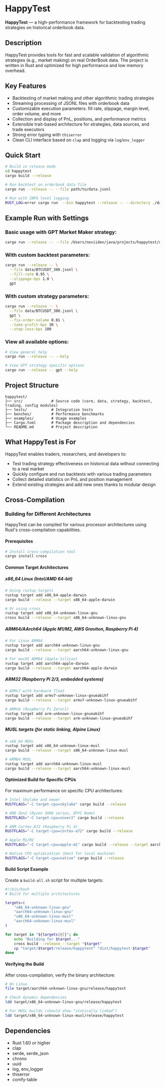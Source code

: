 # HappyTest

**HappyTest** — a high-performance framework for backtesting trading strategies on historical orderbook data.

## Description

HappyTest provides tools for fast and scalable validation of algorithmic strategies (e.g., market making) on real OrderBook data. The project is written in Rust and optimized for high performance and low memory overhead.

## Key Features

- Backtesting of market making and other algorithmic trading strategies
- Streaming processing of JSONL files with orderbook data
- Customizable execution parameters: fill rate, slippage, margin level, order volume, and more
- Collection and display of PnL, positions, and performance metrics
- Extensible trait-based architecture for strategies, data sources, and trade executors
- Strong error typing with `thiserror`
- Clean CLI interface based on `clap` and logging via `log`/`env_logger`

## Quick Start

```bash
# Build in release mode
cd happytest
cargo build --release

# Run backtest on orderbook data file
cargo run --release -- --file path/to/data.jsonl

# Run with INFO level logging
RUST_LOG=error cargo run  --bin happytest --release -- --directory ./data --file BTCUSDT_20250901_11:53_60s_mainnet.parquet gpt
```

## Example Run with Settings

### Basic usage with GPT Market Maker strategy:
```bash
cargo run --release -- --file /Users/noviiden/java/projects/happytest/data/ETHUSDT_3600.jsonl gpt
```

### With custom backtest parameters:
```bash
cargo run --release -- \
  --file data/BTCUSDT_300.jsonl \
  --fill-rate 0.95 \
  --slippage-bps 1.0 \
  gpt
```

### With custom strategy parameters:
```bash
cargo run --release -- \
  --file data/BTCUSDT_300.jsonl \
  gpt \
  --fix-order-volume 0.01 \
  --take-profit-bps 30 \
  --stop-loss-bps 100
```

### View all available options:
```bash
# View general help
cargo run --release -- --help

# View GPT strategy specific options
cargo run --release -- gpt --help
```

## Project Structure

```text
happytest/
├── src/             # Source code (core, data, strategy, backtest, trading, config modules)
├── tests/           # Integration tests
├── benches/         # Performance benchmarks
├── examples/        # Usage examples
├── Cargo.toml       # Package description and dependencies
└── README.md        # Project description
```

## What HappyTest is For

HappyTest enables traders, researchers, and developers to:
- Test trading strategy effectiveness on historical data without connecting to a real market
- Quickly configure and run backtests with various trading parameters
- Collect detailed statistics on PnL and position management
- Extend existing strategies and add new ones thanks to modular design

## Cross-Compilation

### Building for Different Architectures

HappyTest can be compiled for various processor architectures using Rust's cross-compilation capabilities.

#### Prerequisites
```bash
# Install cross-compilation tool
cargo install cross
```

#### Common Target Architectures

##### x86_64 Linux (Intel/AMD 64-bit)
```bash
# Using rustup targets
rustup target add x86_64-apple-darwin
cargo build --release --target x86_64-apple-darwin

# Or using cross
rustup target add x86_64-unknown-linux-gnu
cross build --release --target x86_64-unknown-linux-gnu
```

##### ARM64/AArch64 (Apple M1/M2, AWS Graviton, Raspberry Pi 4)
```bash
# For Linux ARM64
rustup target add aarch64-unknown-linux-gnu
cargo build --release --target aarch64-unknown-linux-gnu

# For macOS ARM64 (Apple Silicon)
rustup target add aarch64-apple-darwin
cargo build --release --target aarch64-apple-darwin
```

##### ARM32 (Raspberry Pi 2/3, embedded systems)
```bash
# ARMv7 with hardware float
rustup target add armv7-unknown-linux-gnueabihf
cargo build --release --target armv7-unknown-linux-gnueabihf

# ARMv6 (Raspberry Pi Zero/1)
rustup target add arm-unknown-linux-gnueabihf
cargo build --release --target arm-unknown-linux-gnueabihf
```

##### MUSL targets (for static linking, Alpine Linux)
```bash
# x86_64 MUSL
rustup target add x86_64-unknown-linux-musl
cargo build --release --target x86_64-unknown-linux-musl

# ARM64 MUSL
rustup target add aarch64-unknown-linux-musl
cargo build --release --target aarch64-unknown-linux-musl
```

#### Optimized Build for Specific CPUs

For maximum performance on specific CPU architectures:

```bash
# Intel Skylake and newer
RUSTFLAGS="-C target-cpu=skylake" cargo build --release

# AMD Zen2 (Ryzen 3000 series, EPYC Rome)
RUSTFLAGS="-C target-cpu=znver2" cargo build --release

# ARM Cortex-A72 (Raspberry Pi 4)
RUSTFLAGS="-C target-cpu=cortex-a72" cargo build --release

# Apple M1/M2
RUSTFLAGS="-C target-cpu=apple-m1" cargo build --release --target aarch64-apple-darwin

# Native CPU optimization (best for local machine)
RUSTFLAGS="-C target-cpu=native" cargo build --release
```

#### Build Script Example

Create a `build-all.sh` script for multiple targets:

```bash
#!/bin/bash
# Build for multiple architectures

targets=(
    "x86_64-unknown-linux-gnu"
    "aarch64-unknown-linux-gnu"
    "x86_64-unknown-linux-musl"
    "aarch64-unknown-linux-musl"
)

for target in "${targets[@]}"; do
    echo "Building for $target..."
    cross build --release --target "$target"
    cp "target/$target/release/happytest" "dist/happytest-$target"
done
```

#### Verifying the Build

After cross-compilation, verify the binary architecture:

```bash
# On Linux
file target/aarch64-unknown-linux-gnu/release/happytest

# Check dynamic dependencies
ldd target/x86_64-unknown-linux-gnu/release/happytest

# For MUSL builds (should show "statically linked")
ldd target/x86_64-unknown-linux-musl/release/happytest
```

## Dependencies

- Rust 1.60 or higher
- clap
- serde, serde_json
- chrono
- uuid
- log, env_logger
- thiserror
- comfy-table
